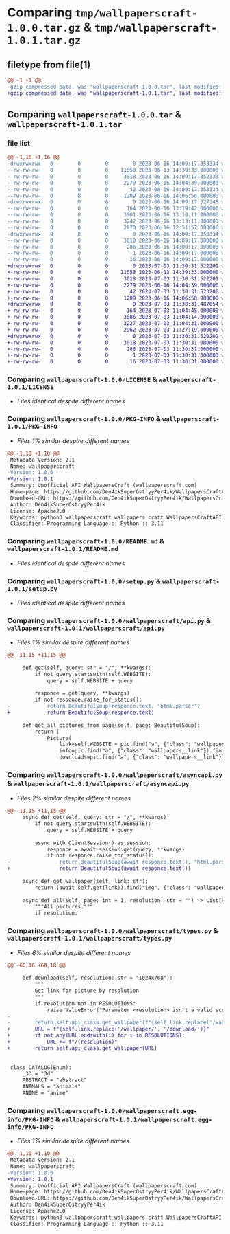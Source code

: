 # Comparing `tmp/wallpaperscraft-1.0.0.tar.gz` & `tmp/wallpaperscraft-1.0.1.tar.gz`

## filetype from file(1)

```diff
@@ -1 +1 @@
-gzip compressed data, was "wallpaperscraft-1.0.0.tar", last modified: Fri Jun 16 14:09:17 2023, max compression
+gzip compressed data, was "wallpaperscraft-1.0.1.tar", last modified: Mon Jul  3 11:30:31 2023, max compression
```

## Comparing `wallpaperscraft-1.0.0.tar` & `wallpaperscraft-1.0.1.tar`

### file list

```diff
@@ -1,16 +1,16 @@
-drwxrwxrwx   0        0        0        0 2023-06-16 14:09:17.353334 wallpaperscraft-1.0.0/
--rw-rw-rw-   0        0        0    11558 2023-06-13 14:39:33.000000 wallpaperscraft-1.0.0/LICENSE
--rw-rw-rw-   0        0        0     3018 2023-06-16 14:09:17.352333 wallpaperscraft-1.0.0/PKG-INFO
--rw-rw-rw-   0        0        0     2279 2023-06-16 14:04:39.000000 wallpaperscraft-1.0.0/README.md
--rw-rw-rw-   0        0        0       42 2023-06-16 14:09:17.353334 wallpaperscraft-1.0.0/setup.cfg
--rw-rw-rw-   0        0        0     1209 2023-06-16 14:06:58.000000 wallpaperscraft-1.0.0/setup.py
-drwxrwxrwx   0        0        0        0 2023-06-16 14:09:17.327348 wallpaperscraft-1.0.0/wallpaperscraft/
--rw-rw-rw-   0        0        0      164 2023-06-16 13:19:42.000000 wallpaperscraft-1.0.0/wallpaperscraft/__init__.py
--rw-rw-rw-   0        0        0     3901 2023-06-16 13:10:11.000000 wallpaperscraft-1.0.0/wallpaperscraft/api.py
--rw-rw-rw-   0        0        0     3242 2023-06-16 13:13:11.000000 wallpaperscraft-1.0.0/wallpaperscraft/asyncapi.py
--rw-rw-rw-   0        0        0     2870 2023-06-16 12:51:57.000000 wallpaperscraft-1.0.0/wallpaperscraft/types.py
-drwxrwxrwx   0        0        0        0 2023-06-16 14:09:17.350334 wallpaperscraft-1.0.0/wallpaperscraft.egg-info/
--rw-rw-rw-   0        0        0     3018 2023-06-16 14:09:17.000000 wallpaperscraft-1.0.0/wallpaperscraft.egg-info/PKG-INFO
--rw-rw-rw-   0        0        0      286 2023-06-16 14:09:17.000000 wallpaperscraft-1.0.0/wallpaperscraft.egg-info/SOURCES.txt
--rw-rw-rw-   0        0        0        1 2023-06-16 14:09:17.000000 wallpaperscraft-1.0.0/wallpaperscraft.egg-info/dependency_links.txt
--rw-rw-rw-   0        0        0       16 2023-06-16 14:09:17.000000 wallpaperscraft-1.0.0/wallpaperscraft.egg-info/top_level.txt
+drwxrwxrwx   0        0        0        0 2023-07-03 11:30:31.522201 wallpaperscraft-1.0.1/
+-rw-rw-rw-   0        0        0    11558 2023-06-13 14:39:33.000000 wallpaperscraft-1.0.1/LICENSE
+-rw-rw-rw-   0        0        0     3018 2023-07-03 11:30:31.522201 wallpaperscraft-1.0.1/PKG-INFO
+-rw-rw-rw-   0        0        0     2279 2023-06-16 14:04:39.000000 wallpaperscraft-1.0.1/README.md
+-rw-rw-rw-   0        0        0       42 2023-07-03 11:30:31.523200 wallpaperscraft-1.0.1/setup.cfg
+-rw-rw-rw-   0        0        0     1209 2023-06-16 14:06:58.000000 wallpaperscraft-1.0.1/setup.py
+drwxrwxrwx   0        0        0        0 2023-07-03 11:30:31.487054 wallpaperscraft-1.0.1/wallpaperscraft/
+-rw-rw-rw-   0        0        0      164 2023-07-03 11:04:45.000000 wallpaperscraft-1.0.1/wallpaperscraft/__init__.py
+-rw-rw-rw-   0        0        0     3886 2023-07-03 11:04:14.000000 wallpaperscraft-1.0.1/wallpaperscraft/api.py
+-rw-rw-rw-   0        0        0     3227 2023-07-03 11:04:31.000000 wallpaperscraft-1.0.1/wallpaperscraft/asyncapi.py
+-rw-rw-rw-   0        0        0     2962 2023-07-03 11:27:19.000000 wallpaperscraft-1.0.1/wallpaperscraft/types.py
+drwxrwxrwx   0        0        0        0 2023-07-03 11:30:31.520202 wallpaperscraft-1.0.1/wallpaperscraft.egg-info/
+-rw-rw-rw-   0        0        0     3018 2023-07-03 11:30:31.000000 wallpaperscraft-1.0.1/wallpaperscraft.egg-info/PKG-INFO
+-rw-rw-rw-   0        0        0      286 2023-07-03 11:30:31.000000 wallpaperscraft-1.0.1/wallpaperscraft.egg-info/SOURCES.txt
+-rw-rw-rw-   0        0        0        1 2023-07-03 11:30:31.000000 wallpaperscraft-1.0.1/wallpaperscraft.egg-info/dependency_links.txt
+-rw-rw-rw-   0        0        0       16 2023-07-03 11:30:31.000000 wallpaperscraft-1.0.1/wallpaperscraft.egg-info/top_level.txt
```

### Comparing `wallpaperscraft-1.0.0/LICENSE` & `wallpaperscraft-1.0.1/LICENSE`

 * *Files identical despite different names*

### Comparing `wallpaperscraft-1.0.0/PKG-INFO` & `wallpaperscraft-1.0.1/PKG-INFO`

 * *Files 1% similar despite different names*

```diff
@@ -1,10 +1,10 @@
 Metadata-Version: 2.1
 Name: wallpaperscraft
-Version: 1.0.0
+Version: 1.0.1
 Summary: Unofficial API WallpapersCraft (wallpaperscraft.com)
 Home-page: https://github.com/Den4ikSuperOstryyPer4ik/WallpapersCraftAPI/
 Download-URL: https://github.com/Den4ikSuperOstryyPer4ik/WallpapersCraftAPI//releases/latest
 Author: Den4ikSuperOstryyPer4ik
 License: Apache2.0
 Keywords: python3 wallpaperscraft wallpapers craft WallpapersCraftAPI
 Classifier: Programming Language :: Python :: 3.11
```

### Comparing `wallpaperscraft-1.0.0/README.md` & `wallpaperscraft-1.0.1/README.md`

 * *Files identical despite different names*

### Comparing `wallpaperscraft-1.0.0/setup.py` & `wallpaperscraft-1.0.1/setup.py`

 * *Files identical despite different names*

### Comparing `wallpaperscraft-1.0.0/wallpaperscraft/api.py` & `wallpaperscraft-1.0.1/wallpaperscraft/api.py`

 * *Files 1% similar despite different names*

```diff
@@ -11,15 +11,15 @@
     
     def get(self, query: str = "/", **kwargs):
         if not query.startswith(self.WEBSITE):
             query = self.WEBSITE + query
         
         responce = get(query, **kwargs)
         if not responce.raise_for_status():
-            return BeautifulSoup(responce.text, "html.parser")
+            return BeautifulSoup(responce.text)
     
     def get_all_pictures_from_page(self, page: BeautifulSoup):
         return [
             Picture(
                 link=self.WEBSITE + pic.find("a", {"class": "wallpapers__link"}).get("href"),
                 info=pic.find("a", {"class": "wallpapers__link"}).find_all("span", {"class": "wallpapers__info"})[1].text,
                 downloads=pic.find("a", {"class": "wallpapers__link"}).find_all("span", {"class": "wallpapers__info"})[0].find("span", {"class": "wallpapers__info-downloads"}).text,
```

### Comparing `wallpaperscraft-1.0.0/wallpaperscraft/asyncapi.py` & `wallpaperscraft-1.0.1/wallpaperscraft/asyncapi.py`

 * *Files 2% similar despite different names*

```diff
@@ -11,15 +11,15 @@
     async def get(self, query: str = "/", **kwargs):
         if not query.startswith(self.WEBSITE):
             query = self.WEBSITE + query
         
         async with ClientSession() as session:
             responce = await session.get(query, **kwargs)
             if not responce.raise_for_status():
-                return BeautifulSoup(await responce.text(), "html.parser")
+                return BeautifulSoup(await responce.text())
     
     async def get_wallpaper(self, link: str):
         return (await self.get(link)).find("img", {"class": "wallpaper__image"}).get("src")
 
     async def all(self, page: int = 1, resolution: str = "") -> List[Picture]:
         """All pictures."""
         if resolution:
```

### Comparing `wallpaperscraft-1.0.0/wallpaperscraft/types.py` & `wallpaperscraft-1.0.1/wallpaperscraft/types.py`

 * *Files 6% similar despite different names*

```diff
@@ -60,16 +60,18 @@
 
     def download(self, resolution: str = "1024x768"):
         """
         Get link for picture by resolution
         """
         if resolution not in RESOLUTIONS:
             raise ValueError("Parameter <resolution> isn't a valid screen resolution! Please set a valid resolution.")
-        
-        return self.api_class.get_wallpaper(f"{self.link.replace('/wallpaper/', '/download/')}/{resolution}")
+        URL = f"{self.link.replace('/wallpaper/', '/download/')}"
+        if not any(URL.endswith(i) for i in RESOLUTIONS):
+            URL += f"/{resolution}"
+        return self.api_class.get_wallpaper(URL)
 
 
 class CATALOG(Enum):
     _3D = "3d"
     ABSTRACT = "abstract"
     ANIMALS = "animals"
     ANIME = "anime"
```

### Comparing `wallpaperscraft-1.0.0/wallpaperscraft.egg-info/PKG-INFO` & `wallpaperscraft-1.0.1/wallpaperscraft.egg-info/PKG-INFO`

 * *Files 1% similar despite different names*

```diff
@@ -1,10 +1,10 @@
 Metadata-Version: 2.1
 Name: wallpaperscraft
-Version: 1.0.0
+Version: 1.0.1
 Summary: Unofficial API WallpapersCraft (wallpaperscraft.com)
 Home-page: https://github.com/Den4ikSuperOstryyPer4ik/WallpapersCraftAPI/
 Download-URL: https://github.com/Den4ikSuperOstryyPer4ik/WallpapersCraftAPI//releases/latest
 Author: Den4ikSuperOstryyPer4ik
 License: Apache2.0
 Keywords: python3 wallpaperscraft wallpapers craft WallpapersCraftAPI
 Classifier: Programming Language :: Python :: 3.11
```

